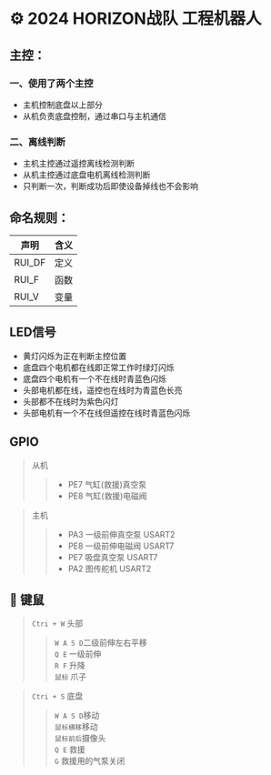 # ⚙️ **2024 HORIZON**战队 工程机器人  
## **主控：**  
### 一、使用了两个主控  
- 主机控制底盘以上部分  
- 从机负责底盘控制，通过串口与主机通信
### 二、离线判断
- 主机主控通过遥控离线检测判断  
- 从机主控通过底盘电机离线检测判断  
- 只判断一次，判断成功后即使设备掉线也不会影响
## **命名规则：**  
| 声明 | 含义 |
| ------ | ------ |
| RUI_DF | 定义 |
| RUI_F  | 函数 |
| RUI_V  | 变量 |  
## **LED信号**  
- 黄灯闪烁为正在判断主控位置  
- 底盘四个电机都在线即正常工作时绿灯闪烁  
- 底盘四个电机有一个不在线时青蓝色闪烁  
- 头部电机都在线，遥控也在线时为青蓝色长亮  
- 头部都不在线时为紫色闪灯  
- 头部电机有一个不在线但遥控在线时青蓝色闪烁  
## **GPIO**  
> 从机
>>* PE7  气缸(救援)真空泵
>>* PE8  气缸(救援)电磁阀   

> 主机
>>* PA3  一级前伸真空泵  USART2
>>* PE8  一级前伸电磁阀  USART7
>>* PE7  吸盘真空泵      USART7
>>* PA2  图传舵机        USART2 
 
## 🚗 **键鼠**
> `Ctri + W` 头部  
>> `W A S D`二级前伸左右平移  
>> `Q E` 一级前伸  
>> `R F` 升降  
>> `鼠标` 爪子    

> `Ctri + S` 底盘  
>> `W A S D`移动  
>> `鼠标横移`移动  
>> `鼠标前后`摄像头  
>> `Q E` 救援  
>> `G` 救援用的气泵关闭  